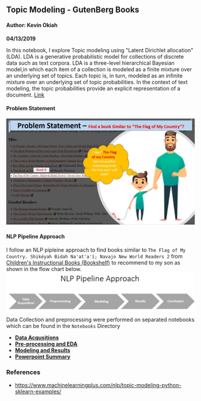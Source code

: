 


## Topic Modeling - GutenBerg Books

#### Author: Kevin Okiah

**04/13/2019**

In this notebook, I explore Topic modeling using "Latent Dirichlet allocation" (LDA). LDA is a generative probabilistic model for collections of
discrete data such as text corpora. LDA is a three-level hierarchical Bayesian model,in which each item of a collection is modeled as a finite mixture over an underlying set of topics. Each topic is, in turn, modeled as an infinite mixture over an underlying set of topic probabilities. In the context of text modeling, the topic probabilities provide an explicit representation of a document. [Link](http://www.jmlr.org/papers/volume3/blei03a/blei03a.pdf)

#### Problem Statement
![](https://github.com/kevimwe/NaturalLanguageProcessing-NLP/blob/master/TopicModeling/topic_modeling.JPG)


#### NLP Pipeline Approach
I follow an NLP pipleine approach to find books similar to `The Flag of My Country. Shikéyah Bidah Na'at'a'í; Navajo New World Readers 2` from [Children's Instructional Books (Bookshelf)](https://www.gutenberg.org/wiki/Children%27s_Instructional_Books_(Bookshelf)) to recommend to my son as shown in the flow chart below.
![](https://github.com/kevimwe/NaturalLanguageProcessing-NLP/blob/master/TopicModeling/nlp_pipeline.JPG)

Data Collection and preprocessing were performed on separated notebooks which can be found in the `Notebooks` Directory
* [**Data Acqusitions**](https://github.com/kevimwe/NaturalLanguageProcessing-NLP/blob/master/TopicModeling/Notebooks/Scrape_GuternsbergBooks.ipynb)
* [**Pre-processing and EDA**](https://github.com/kevimwe/NaturalLanguageProcessing-NLP/blob/master/TopicModeling/Notebooks/TextCleaning_and_EDA.ipynb)
* [**Modeling and Results**](https://github.com/kevimwe/NaturalLanguageProcessing-NLP/blob/master/TopicModeling/TopicModeling_IMDB_ActionMoviesReviews-LDA.ipynb)
* [**Powerpoint Summary**](https://github.com/kevimwe/NaturalLanguageProcessing-NLP/blob/master/TopicModeling/Results/TopicModelingTermPresentation.pdf)


   
### References
* https://www.machinelearningplus.com/nlp/topic-modeling-python-sklearn-examples/
